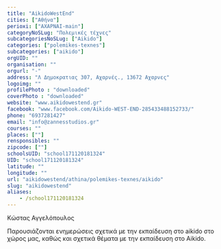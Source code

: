 ```yaml
---
title: "AikidoWestEnd"
cities: ["Αθήνα"]
perioxi: ["ΑΧΑΡΝΑΙ-main"]
categoryNoSLug: "Πολεμικές τέχνες"
subcategoriesNoSLug: ["Aikido"]
categories: ["polemikes-texnes"]
subcategories: ["aikido"]
orgUID: ""
organisation: ""
orgurl: "-"
address: "Λ Δημοκρατιας 307, Αχαρνές., 13672 Αχαρνες"
logoimg: ""
profilePhoto : "downloaded"
coverPhoto : "downloaded"
website: "www.aikidowestend.gr"
facebook: "www.facebook.com/Aikido-WEST-END-285433488152733/"
phone: "6937281427"
email: "info@zannesstudios.gr"
courses: ""
places: [""]
rensponsibles: ""
zipcode: [""]
schoolsUID: "school171120181324"
UID: "school171120181324"
latitude: ""
longitude: ""
url: "aikidowestend/athina/polemikes-texnes/aikido"
slug: "aikidowestend"
aliases:
    - /school171120181324
---
```



Κώστας Αγγελόπουλος

Παρουσιάζονται ενημερώσεις σχετικά με την εκπαίδευση στο aikido στο χώρος μας, καθώς και σχετικά θέματα με την εκπαίδευση στο Aikido.